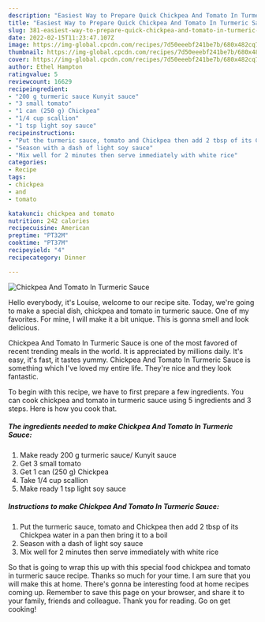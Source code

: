 ```yaml
---
description: "Easiest Way to Prepare Quick Chickpea And Tomato In Turmeric Sauce"
title: "Easiest Way to Prepare Quick Chickpea And Tomato In Turmeric Sauce"
slug: 381-easiest-way-to-prepare-quick-chickpea-and-tomato-in-turmeric-sauce
date: 2022-02-15T11:23:47.107Z
image: https://img-global.cpcdn.com/recipes/7d50eeebf241be7b/680x482cq70/chickpea-and-tomato-in-turmeric-sauce-recipe-main-photo.jpg
thumbnail: https://img-global.cpcdn.com/recipes/7d50eeebf241be7b/680x482cq70/chickpea-and-tomato-in-turmeric-sauce-recipe-main-photo.jpg
cover: https://img-global.cpcdn.com/recipes/7d50eeebf241be7b/680x482cq70/chickpea-and-tomato-in-turmeric-sauce-recipe-main-photo.jpg
author: Ethel Hampton
ratingvalue: 5
reviewcount: 16629
recipeingredient:
- "200 g turmeric sauce Kunyit sauce"
- "3 small tomato"
- "1 can (250 g) Chickpea"
- "1/4 cup scallion"
- "1 tsp light soy sauce"
recipeinstructions:
- "Put the turmeric sauce, tomato and Chickpea then add 2 tbsp of its Chickpea water in a pan then bring it to a boil"
- "Season with a dash of light soy sauce"
- "Mix well for 2 minutes then serve immediately with white rice"
categories:
- Recipe
tags:
- chickpea
- and
- tomato

katakunci: chickpea and tomato 
nutrition: 242 calories
recipecuisine: American
preptime: "PT32M"
cooktime: "PT37M"
recipeyield: "4"
recipecategory: Dinner

---
```



![Chickpea And Tomato In Turmeric Sauce](https://img-global.cpcdn.com/recipes/7d50eeebf241be7b/680x482cq70/chickpea-and-tomato-in-turmeric-sauce-recipe-main-photo.jpg)

Hello everybody, it's Louise, welcome to our recipe site. Today, we're going to make a special dish, chickpea and tomato in turmeric sauce. One of my favorites. For mine, I will make it a bit unique. This is gonna smell and look delicious.

Chickpea And Tomato In Turmeric Sauce is one of the most favored of recent trending meals in the world. It is appreciated by millions daily. It's easy, it's fast, it tastes yummy. Chickpea And Tomato In Turmeric Sauce is something which I've loved my entire life. They're nice and they look fantastic.




To begin with this recipe, we have to first prepare a few ingredients. You can cook chickpea and tomato in turmeric sauce using 5 ingredients and 3 steps. Here is how you cook that.

<!--inarticleads1-->

##### The ingredients needed to make Chickpea And Tomato In Turmeric Sauce:

1. Make ready 200 g turmeric sauce/ Kunyit sauce
1. Get 3 small tomato
1. Get 1 can (250 g) Chickpea
1. Take 1/4 cup scallion
1. Make ready 1 tsp light soy sauce




<!--inarticleads2-->

##### Instructions to make Chickpea And Tomato In Turmeric Sauce:

1. Put the turmeric sauce, tomato and Chickpea then add 2 tbsp of its Chickpea water in a pan then bring it to a boil
1. Season with a dash of light soy sauce
1. Mix well for 2 minutes then serve immediately with white rice




So that is going to wrap this up with this special food chickpea and tomato in turmeric sauce recipe. Thanks so much for your time. I am sure that you will make this at home. There's gonna be interesting food at home recipes coming up. Remember to save this page on your browser, and share it to your family, friends and colleague. Thank you for reading. Go on get cooking!
